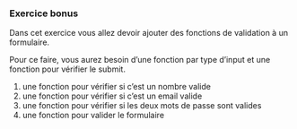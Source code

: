 ### Exercice bonus

Dans cet exercice vous allez devoir ajouter des fonctions de validation à un  formulaire.

Pour ce faire, vous aurez besoin d’une fonction par type d’input et une fonction pour vérifier le submit.

1. une fonction pour vérifier si c’est un nombre valide
2. une fonction pour vérifier si c’est un email valide
3. une fonction pour vérifier si les deux mots de passe sont valides
4. une fonction pour valider le formulaire
